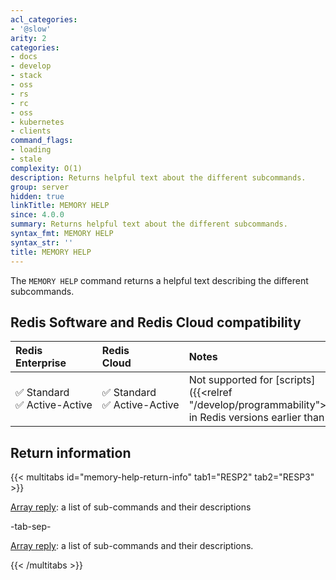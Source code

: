 ```yaml
---
acl_categories:
- '@slow'
arity: 2
categories:
- docs
- develop
- stack
- oss
- rs
- rc
- oss
- kubernetes
- clients
command_flags:
- loading
- stale
complexity: O(1)
description: Returns helpful text about the different subcommands.
group: server
hidden: true
linkTitle: MEMORY HELP
since: 4.0.0
summary: Returns helpful text about the different subcommands.
syntax_fmt: MEMORY HELP
syntax_str: ''
title: MEMORY HELP
---
```

The `MEMORY HELP` command returns a helpful text describing the different
subcommands.

## Redis Software and Redis Cloud compatibility

| Redis<br />Enterprise | Redis<br />Cloud | <span style="min-width: 9em; display: table-cell">Notes</span> |
|:----------------------|:-----------------|:------|
| <span title="Supported">&#x2705; Standard</span><br /><span title="Supported"><nobr>&#x2705; Active-Active</nobr></span> | <span title="Supported">&#x2705; Standard</span><br /><span title="Supported"><nobr>&#x2705; Active-Active</nobr></span> | Not supported for [scripts]({{<relref "/develop/programmability">}}) in Redis versions earlier than 7. |

## Return information

{{< multitabs id="memory-help-return-info" 
    tab1="RESP2" 
    tab2="RESP3" >}}

[Array reply](../../develop/reference/protocol-spec#arrays): a list of sub-commands and their descriptions

-tab-sep-

[Array reply](../../develop/reference/protocol-spec#arrays): a list of sub-commands and their descriptions.

{{< /multitabs >}}
